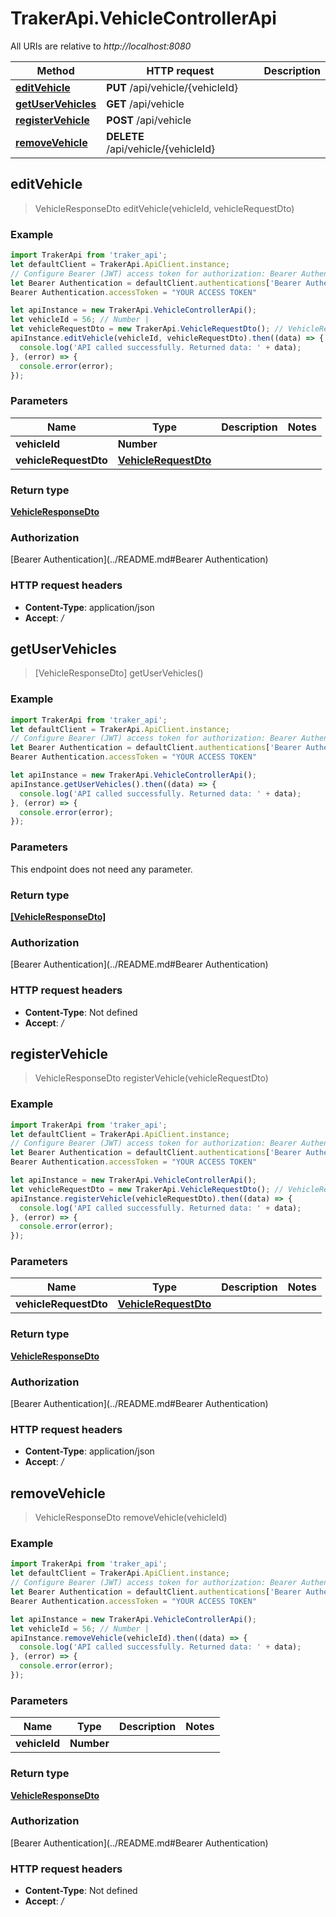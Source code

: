 # TrakerApi.VehicleControllerApi

All URIs are relative to *http://localhost:8080*

Method | HTTP request | Description
------------- | ------------- | -------------
[**editVehicle**](VehicleControllerApi.md#editVehicle) | **PUT** /api/vehicle/{vehicleId} | 
[**getUserVehicles**](VehicleControllerApi.md#getUserVehicles) | **GET** /api/vehicle | 
[**registerVehicle**](VehicleControllerApi.md#registerVehicle) | **POST** /api/vehicle | 
[**removeVehicle**](VehicleControllerApi.md#removeVehicle) | **DELETE** /api/vehicle/{vehicleId} | 



## editVehicle

> VehicleResponseDto editVehicle(vehicleId, vehicleRequestDto)



### Example

```javascript
import TrakerApi from 'traker_api';
let defaultClient = TrakerApi.ApiClient.instance;
// Configure Bearer (JWT) access token for authorization: Bearer Authentication
let Bearer Authentication = defaultClient.authentications['Bearer Authentication'];
Bearer Authentication.accessToken = "YOUR ACCESS TOKEN"

let apiInstance = new TrakerApi.VehicleControllerApi();
let vehicleId = 56; // Number | 
let vehicleRequestDto = new TrakerApi.VehicleRequestDto(); // VehicleRequestDto | 
apiInstance.editVehicle(vehicleId, vehicleRequestDto).then((data) => {
  console.log('API called successfully. Returned data: ' + data);
}, (error) => {
  console.error(error);
});

```

### Parameters


Name | Type | Description  | Notes
------------- | ------------- | ------------- | -------------
 **vehicleId** | **Number**|  | 
 **vehicleRequestDto** | [**VehicleRequestDto**](VehicleRequestDto.md)|  | 

### Return type

[**VehicleResponseDto**](VehicleResponseDto.md)

### Authorization

[Bearer Authentication](../README.md#Bearer Authentication)

### HTTP request headers

- **Content-Type**: application/json
- **Accept**: */*


## getUserVehicles

> [VehicleResponseDto] getUserVehicles()



### Example

```javascript
import TrakerApi from 'traker_api';
let defaultClient = TrakerApi.ApiClient.instance;
// Configure Bearer (JWT) access token for authorization: Bearer Authentication
let Bearer Authentication = defaultClient.authentications['Bearer Authentication'];
Bearer Authentication.accessToken = "YOUR ACCESS TOKEN"

let apiInstance = new TrakerApi.VehicleControllerApi();
apiInstance.getUserVehicles().then((data) => {
  console.log('API called successfully. Returned data: ' + data);
}, (error) => {
  console.error(error);
});

```

### Parameters

This endpoint does not need any parameter.

### Return type

[**[VehicleResponseDto]**](VehicleResponseDto.md)

### Authorization

[Bearer Authentication](../README.md#Bearer Authentication)

### HTTP request headers

- **Content-Type**: Not defined
- **Accept**: */*


## registerVehicle

> VehicleResponseDto registerVehicle(vehicleRequestDto)



### Example

```javascript
import TrakerApi from 'traker_api';
let defaultClient = TrakerApi.ApiClient.instance;
// Configure Bearer (JWT) access token for authorization: Bearer Authentication
let Bearer Authentication = defaultClient.authentications['Bearer Authentication'];
Bearer Authentication.accessToken = "YOUR ACCESS TOKEN"

let apiInstance = new TrakerApi.VehicleControllerApi();
let vehicleRequestDto = new TrakerApi.VehicleRequestDto(); // VehicleRequestDto | 
apiInstance.registerVehicle(vehicleRequestDto).then((data) => {
  console.log('API called successfully. Returned data: ' + data);
}, (error) => {
  console.error(error);
});

```

### Parameters


Name | Type | Description  | Notes
------------- | ------------- | ------------- | -------------
 **vehicleRequestDto** | [**VehicleRequestDto**](VehicleRequestDto.md)|  | 

### Return type

[**VehicleResponseDto**](VehicleResponseDto.md)

### Authorization

[Bearer Authentication](../README.md#Bearer Authentication)

### HTTP request headers

- **Content-Type**: application/json
- **Accept**: */*


## removeVehicle

> VehicleResponseDto removeVehicle(vehicleId)



### Example

```javascript
import TrakerApi from 'traker_api';
let defaultClient = TrakerApi.ApiClient.instance;
// Configure Bearer (JWT) access token for authorization: Bearer Authentication
let Bearer Authentication = defaultClient.authentications['Bearer Authentication'];
Bearer Authentication.accessToken = "YOUR ACCESS TOKEN"

let apiInstance = new TrakerApi.VehicleControllerApi();
let vehicleId = 56; // Number | 
apiInstance.removeVehicle(vehicleId).then((data) => {
  console.log('API called successfully. Returned data: ' + data);
}, (error) => {
  console.error(error);
});

```

### Parameters


Name | Type | Description  | Notes
------------- | ------------- | ------------- | -------------
 **vehicleId** | **Number**|  | 

### Return type

[**VehicleResponseDto**](VehicleResponseDto.md)

### Authorization

[Bearer Authentication](../README.md#Bearer Authentication)

### HTTP request headers

- **Content-Type**: Not defined
- **Accept**: */*

